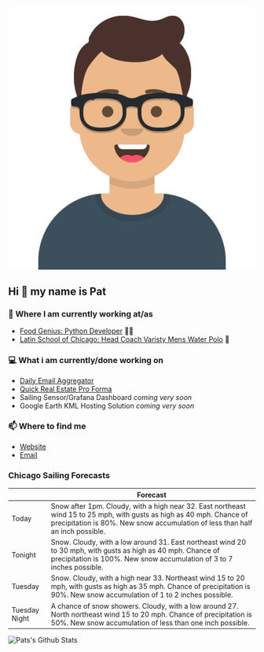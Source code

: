 [![Social banner for p-j-falconer](https://raw.githubusercontent.com/P-J-FALCONER/P-J-FALCONER/master/assets/avataaars.svg)](https://patfalconer.com/)
## Hi :wave: my name is Pat

### 💼 Where I am currently working at/as
- [Food Genius: Python Developer](https://getfoodgenius.com/) 🍔🐍
- [Latin School of Chicago: Head Coach Varisty Mens Water Polo](https://www.latinschool.org/) 🤽


### 💻 What i am currently/done working on
 - [Daily Email Aggregator](https://github.com/P-J-FALCONER/dott_daily_mail)
 - [Quick Real Estate Pro Forma](https://github.com/P-J-FALCONER/henry)
 - Sailing Sensor/Grafana Dashboard *coming very soon*
 - Google Earth KML Hosting Solution *coming very soon*

### 📫 Where to find me
 - [Website](https://patfalconer.com/)
 - [Email](mailto:patrick.j.falconer@gmail.com)


### Chicago Sailing Forecasts
|   | Forecast  |
|---|---|
| Today | Snow after 1pm. Cloudy, with a high near 32. East northeast wind 15 to 25 mph, with gusts as high as 40 mph. Chance of precipitation is 80%. New snow accumulation of less than half an inch possible. |
| Tonight | Snow. Cloudy, with a low around 31. East northeast wind 20 to 30 mph, with gusts as high as 40 mph. Chance of precipitation is 100%. New snow accumulation of 3 to 7 inches possible. |
| Tuesday | Snow. Cloudy, with a high near 33. Northeast wind 15 to 20 mph, with gusts as high as 35 mph. Chance of precipitation is 90%. New snow accumulation of 1 to 2 inches possible. |
| Tuesday Night | A chance of snow showers. Cloudy, with a low around 27. North northeast wind 15 to 20 mph. Chance of precipitation is 50%. New snow accumulation of less than one inch possible. |

![Pats's Github Stats](https://github-readme-stats.vercel.app/api?username=p-j-falconer&show_icons=true&theme=radical)
